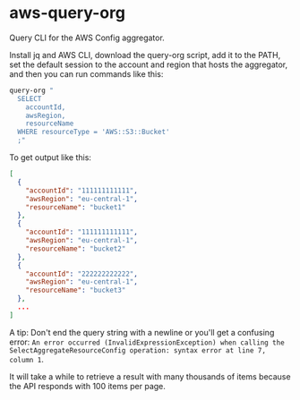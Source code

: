 # aws-query-org

Query CLI for the AWS Config aggregator.

Install jq and AWS CLI, download the query-org script, add it to the PATH, set the default session to the account and region that hosts the aggregator, and then you can run commands like this:

```bash
query-org "
  SELECT
    accountId,
    awsRegion,
    resourceName
  WHERE resourceType = 'AWS::S3::Bucket'
  ;"
```

To get output like this:

```json
[
  {
    "accountId": "111111111111",
    "awsRegion": "eu-central-1",
    "resourceName": "bucket1"
  },
  {
    "accountId": "111111111111",
    "awsRegion": "eu-central-1",
    "resourceName": "bucket2"
  },
  {
    "accountId": "222222222222",
    "awsRegion": "eu-central-1",
    "resourceName": "bucket3"
  },
  ...
]
```

A tip: Don't end the query string with a newline or you'll get a confusing error: `An error occurred (InvalidExpressionException) when calling the SelectAggregateResourceConfig operation: syntax error at line 7, column 1`.

It will take a while to retrieve a result with many thousands of items because the API responds with 100 items per page.
